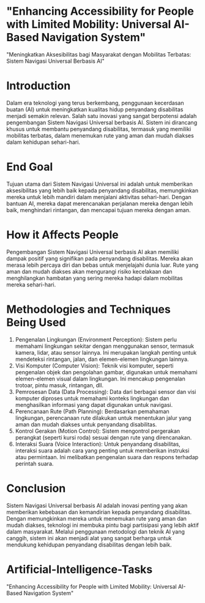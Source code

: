# "Enhancing Accessibility for People with Limited Mobility: Universal AI-Based Navigation System"
"Meningkatkan Aksesibilitas bagi Masyarakat dengan Mobilitas Terbatas: Sistem Navigasi Universal Berbasis AI"

# Introduction
Dalam era teknologi yang terus berkembang, penggunaan kecerdasan buatan (AI) untuk meningkatkan kualitas hidup penyandang disabilitas menjadi semakin relevan. Salah satu inovasi yang sangat berpotensi adalah pengembangan Sistem Navigasi Universal berbasis AI. Sistem ini dirancang khusus untuk membantu penyandang disabilitas, termasuk yang memiliki mobilitas terbatas, dalam menemukan rute yang aman dan mudah diakses dalam kehidupan sehari-hari.

# End Goal
Tujuan utama dari Sistem Navigasi Universal ini adalah untuk memberikan aksesibilitas yang lebih baik kepada penyandang disabilitas, memungkinkan mereka untuk lebih mandiri dalam menjalani aktivitas sehari-hari. Dengan bantuan AI, mereka dapat merencanakan perjalanan mereka dengan lebih baik, menghindari rintangan, dan mencapai tujuan mereka dengan aman.

# How it Affects People
Pengembangan Sistem Navigasi Universal berbasis AI akan memiliki dampak positif yang signifikan pada penyandang disabilitas. Mereka akan merasa lebih percaya diri dan bebas untuk menjelajahi dunia luar. Rute yang aman dan mudah diakses akan mengurangi risiko kecelakaan dan menghilangkan hambatan yang sering mereka hadapi dalam mobilitas mereka sehari-hari.

# Methodologies and Techniques Being Used
1. Pengenalan Lingkungan (Environment Perception): Sistem perlu memahami lingkungan sekitar dengan menggunakan sensor, termasuk kamera, lidar, atau sensor lainnya. Ini merupakan langkah penting untuk mendeteksi rintangan, jalan, dan elemen-elemen lingkungan lainnya.
2. Visi Komputer (Computer Vision): Teknik visi komputer, seperti pengenalan objek dan pengolahan gambar, digunakan untuk memahami elemen-elemen visual dalam lingkungan. Ini mencakup pengenalan trotoar, pintu masuk, rintangan, dll.
3. Pemrosesan Data (Data Processing): Data dari berbagai sensor dan visi komputer diproses untuk memahami konteks lingkungan dan menghasilkan informasi yang dapat digunakan untuk navigasi.
4. Perencanaan Rute (Path Planning): Berdasarkan pemahaman lingkungan, perencanaan rute dilakukan untuk menentukan jalur yang aman dan mudah diakses untuk penyandang disabilitas.
5. Kontrol Gerakan (Motion Control): Sistem mengontrol pergerakan perangkat (seperti kursi roda) sesuai dengan rute yang direncanakan.
6. Interaksi Suara (Voice Interaction): Untuk penyandang disabilitas, interaksi suara adalah cara yang penting untuk memberikan instruksi atau permintaan. Ini melibatkan pengenalan suara dan respons terhadap perintah suara.

# Conclusion
Sistem Navigasi Universal berbasis AI adalah inovasi penting yang akan memberikan kebebasan dan kemandirian kepada penyandang disabilitas. Dengan memungkinkan mereka untuk menemukan rute yang aman dan mudah diakses, teknologi ini membuka pintu bagi partisipasi yang lebih aktif dalam masyarakat. Melalui penggunaan metodologi dan teknik AI yang canggih, sistem ini akan menjadi alat yang sangat berharga untuk mendukung kehidupan penyandang disabilitas dengan lebih baik.
# Artificial-Intelligence-Tasks
"Enhancing Accessibility for People with Limited Mobility: Universal AI-Based Navigation System"
